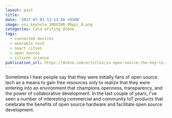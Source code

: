 ```yaml
---
layout: post
title:
date: '2017-07-03 11:13:30 +0100'
image: osi_keyhole_300X300_90ppi_0.png
categories: Cate writing dzone
tags:
  - connected devices
  - wearable tech
  - smart cities
  - open source
  - citizen science
publication_url: https://dzone.com/articles/is-open-source-the-key-to-iot-success
---
```

Sometimes I hear people say that they were initially fans of open source tech as a means to gain free resources only to realize that they were entering into an environment that champions openness, transparency, and the power of collaborative development. In the last couple of years, I've seen a number of interesting commercial and community IoT products that celebrate the benefits of open source hardware and facilitate open source development.
